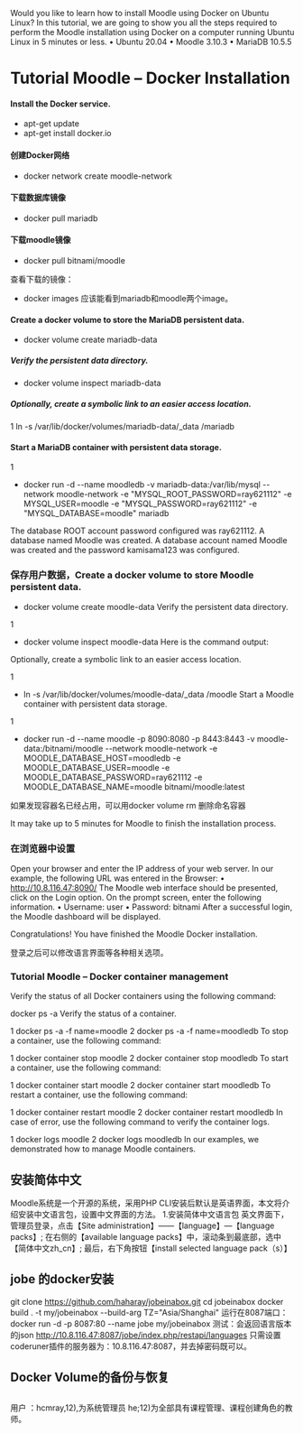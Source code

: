 


Would you like to learn how to install Moodle using Docker on Ubuntu Linux? In this tutorial, we are going to show you all the steps required to perform the Moodle installation using Docker on a computer running Ubuntu Linux in 5 minutes or less.
• Ubuntu 20.04
• Moodle 3.10.3
• MariaDB 10.5.5
 

# Tutorial Moodle – Docker Installation

#### Install the Docker service.

* apt-get update
* apt-get install docker.io

#### 创建Docker网络

* docker network create moodle-network

#### 下载数据库镜像

* docker pull mariadb

#### 下载moodle镜像

* docker pull bitnami/moodle

查看下载的镜像：
* docker images
应该能看到mariadb和moodle两个image。
#### Create a docker volume to store the MariaDB persistent data.

* docker volume create mariadb-data

##### Verify the persistent data directory.

* docker volume inspect mariadb-data



##### Optionally, create a symbolic link to an easier access location.

1
ln -s /var/lib/docker/volumes/mariadb-data/_data /mariadb
#### Start a MariaDB container with persistent data storage.

1
* docker run -d --name moodledb -v mariadb-data:/var/lib/mysql --network moodle-network -e "MYSQL_ROOT_PASSWORD=ray621112" -e MYSQL_USER=moodle -e "MYSQL_PASSWORD=ray621112" -e "MYSQL_DATABASE=moodle" mariadb

The database ROOT account password configured was ray621112.
A database named Moodle was created.
A database account named Moodle was created and the password kamisama123 was configured.



### 保存用户数据，Create a docker volume to store Moodle persistent data.
* docker volume create moodle-data
Verify the persistent data directory.

1
* docker volume inspect moodle-data
Here is the command output:

Optionally, create a symbolic link to an easier access location.

1
* ln -s /var/lib/docker/volumes/moodle-data/_data /moodle
Start a Moodle container with persistent data storage.

1
* docker run -d --name moodle -p 8090:8080 -p 8443:8443 -v moodle-data:/bitnami/moodle --network moodle-network -e MOODLE_DATABASE_HOST=moodledb -e MOODLE_DATABASE_USER=moodle -e MOODLE_DATABASE_PASSWORD=ray621112 -e MOODLE_DATABASE_NAME=moodle bitnami/moodle:latest

如果发现容器名已经占用，可以用docker volume rm 删除命名容器

It may take up to 5 minutes for Moodle to finish the installation process.
 
 

### 在浏览器中设置
Open your browser and enter the IP address of your web server.
In our example, the following URL was entered in the Browser:
• http://10.8.116.47:8090/
The Moodle web interface should be presented, click on the Login option.
On the prompt screen, enter the following information.
• Username: user
• Password: bitnami
After a successful login, the Moodle dashboard will be displayed.

Congratulations! You have finished the Moodle Docker installation.
 
 登录之后可以修改语言界面等各种相关选项。
 
 


### Tutorial Moodle – Docker container management
Verify the status of all Docker containers using the following command:


docker ps -a
Verify the status of a container.

1
docker ps -a -f name=moodle
2
docker ps -a -f name=moodledb
To stop a container, use the following command:

1
docker container stop moodle
2
docker container stop moodledb
To start a container, use the following command:

1
docker container start moodle
2
docker container start moodledb
To restart a container, use the following command:

1
docker container restart moodle
2
docker container restart moodledb
In case of error, use the following command to verify the container logs.

1
docker logs moodle
2
docker logs moodledb
In our examples, we demonstrated how to manage Moodle containers.


## 安装简体中文

Moodle系统是一个开源的系统，采用PHP CLI安装后默认是英语界面，本文将介绍安装中文语言包，设置中文界面的方法。
 1.安装简体中文语言包
英文界面下，管理员登录，点击【Site administration】——【language】—【language packs】;
 在右侧的【available language packs】中，滚动条到最底部，选中【简体中文zh_cn】;
最后，右下角按钮【install selected language pack（s）】


## jobe 的docker安装

git clone https://github.com/haharay/jobeinabox.git
cd jobeinabox
docker build . -t my/jobeinabox --build-arg TZ="Asia/Shanghai"
运行在8087端口：
docker run -d -p 8087:80 --name jobe my/jobeinabox
测试：会返回语言版本的json
http://10.8.116.47:8087/jobe/index.php/restapi/languages
只需设置coderuner插件的服务器为：10.8.116.47:8087，并去掉密码既可以。

## Docker Volume的备份与恢复


## 
用户 ：hcmray,12),为系统管理员
  he;12)为全部具有课程管理、课程创建角色的教师。